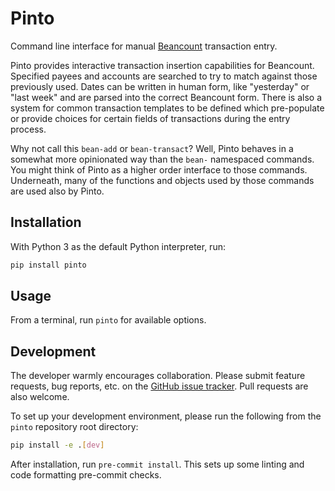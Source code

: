 # Pinto
Command line interface for manual [Beancount](http://furius.ca/beancount/) transaction
entry.

Pinto provides interactive transaction insertion capabilities for Beancount. Specified
payees and accounts are searched to try to match against those previously used. Dates
can be written in human form, like "yesterday" or "last week" and are parsed into the
correct Beancount form. There is also a system for common transaction templates to be
defined which pre-populate or provide choices for certain fields of transactions during
the entry process.

Why not call this `bean-add` or `bean-transact`? Well, Pinto behaves in a somewhat more
opinionated way than the `bean-` namespaced commands. You might think of Pinto as a
higher order interface to those commands. Underneath, many of the functions and objects
used by those commands are used also by Pinto.

## Installation
With Python 3 as the default Python interpreter, run:

```bash
pip install pinto
```

## Usage
From a terminal, run `pinto` for available options.

## Development
The developer warmly encourages collaboration. Please submit feature requests, bug
reports, etc. on the [GitHub issue tracker](https://github.com/SeanDS/pinto/issues).
Pull requests are also welcome.

To set up your development environment, please run the following from the `pinto`
repository root directory:

```bash
pip install -e .[dev]
```

After installation, run `pre-commit install`. This sets up some linting and code
formatting pre-commit checks.
